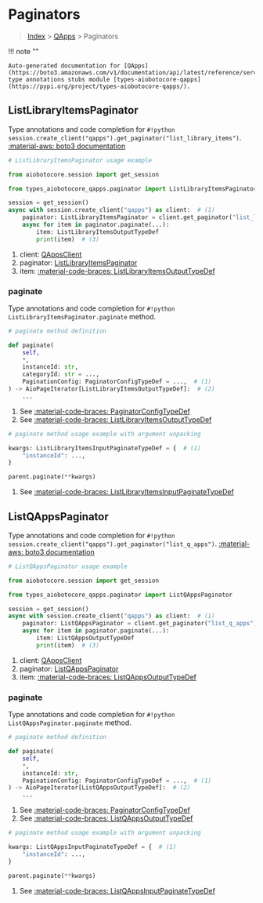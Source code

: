 # Paginators

> [Index](../README.md) > [QApps](./README.md) > Paginators

!!! note ""

    Auto-generated documentation for [QApps](https://boto3.amazonaws.com/v1/documentation/api/latest/reference/services/qapps.html#qapps)
    type annotations stubs module [types-aiobotocore-qapps](https://pypi.org/project/types-aiobotocore-qapps/).

## ListLibraryItemsPaginator

Type annotations and code completion for `#!python session.create_client("qapps").get_paginator("list_library_items")`.
[:material-aws: boto3 documentation](https://boto3.amazonaws.com/v1/documentation/api/latest/reference/services/qapps/paginator/ListLibraryItems.html#QApps.Paginator.ListLibraryItems)

```python
# ListLibraryItemsPaginator usage example

from aiobotocore.session import get_session

from types_aiobotocore_qapps.paginator import ListLibraryItemsPaginator

session = get_session()
async with session.create_client("qapps") as client:  # (1)
    paginator: ListLibraryItemsPaginator = client.get_paginator("list_library_items")  # (2)
    async for item in paginator.paginate(...):
        item: ListLibraryItemsOutputTypeDef
        print(item)  # (3)
```

1. client: [QAppsClient](./client.md)
2. paginator: [ListLibraryItemsPaginator](./paginators.md#listlibraryitemspaginator)
3. item: [:material-code-braces: ListLibraryItemsOutputTypeDef](./type_defs.md#listlibraryitemsoutputtypedef) 


### paginate

Type annotations and code completion for `#!python ListLibraryItemsPaginator.paginate` method.

```python
# paginate method definition

def paginate(
    self,
    *,
    instanceId: str,
    categoryId: str = ...,
    PaginationConfig: PaginatorConfigTypeDef = ...,  # (1)
) -> AioPageIterator[ListLibraryItemsOutputTypeDef]:  # (2)
    ...
```

1. See [:material-code-braces: PaginatorConfigTypeDef](./type_defs.md#paginatorconfigtypedef) 
2. See [:material-code-braces: ListLibraryItemsOutputTypeDef](./type_defs.md#listlibraryitemsoutputtypedef) 


```python
# paginate method usage example with argument unpacking

kwargs: ListLibraryItemsInputPaginateTypeDef = {  # (1)
    "instanceId": ...,
}

parent.paginate(**kwargs)
```

1. See [:material-code-braces: ListLibraryItemsInputPaginateTypeDef](./type_defs.md#listlibraryitemsinputpaginatetypedef) 
## ListQAppsPaginator

Type annotations and code completion for `#!python session.create_client("qapps").get_paginator("list_q_apps")`.
[:material-aws: boto3 documentation](https://boto3.amazonaws.com/v1/documentation/api/latest/reference/services/qapps/paginator/ListQApps.html#QApps.Paginator.ListQApps)

```python
# ListQAppsPaginator usage example

from aiobotocore.session import get_session

from types_aiobotocore_qapps.paginator import ListQAppsPaginator

session = get_session()
async with session.create_client("qapps") as client:  # (1)
    paginator: ListQAppsPaginator = client.get_paginator("list_q_apps")  # (2)
    async for item in paginator.paginate(...):
        item: ListQAppsOutputTypeDef
        print(item)  # (3)
```

1. client: [QAppsClient](./client.md)
2. paginator: [ListQAppsPaginator](./paginators.md#listqappspaginator)
3. item: [:material-code-braces: ListQAppsOutputTypeDef](./type_defs.md#listqappsoutputtypedef) 


### paginate

Type annotations and code completion for `#!python ListQAppsPaginator.paginate` method.

```python
# paginate method definition

def paginate(
    self,
    *,
    instanceId: str,
    PaginationConfig: PaginatorConfigTypeDef = ...,  # (1)
) -> AioPageIterator[ListQAppsOutputTypeDef]:  # (2)
    ...
```

1. See [:material-code-braces: PaginatorConfigTypeDef](./type_defs.md#paginatorconfigtypedef) 
2. See [:material-code-braces: ListQAppsOutputTypeDef](./type_defs.md#listqappsoutputtypedef) 


```python
# paginate method usage example with argument unpacking

kwargs: ListQAppsInputPaginateTypeDef = {  # (1)
    "instanceId": ...,
}

parent.paginate(**kwargs)
```

1. See [:material-code-braces: ListQAppsInputPaginateTypeDef](./type_defs.md#listqappsinputpaginatetypedef) 
